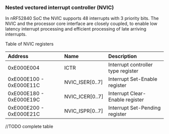 ### Nested vectored interrupt controller (NVIC)
In nRF52840 SoC the NVIC supports 48 interrupts with 3 priority bits.
The NVIC and the processor core interface are closely coupled, to enable low
latency interrupt processing and efficient processing of late arriving interrupts.

Table of NVIC registers

|Address|Name|Description|
|:------|:---|:----------|
|0xE000E004|ICTR|Interrupt controller type register|
|0xE000E100 - 0xE000E11C|NVIC\_ISER[0..7]|Interrupt Set-Enable register|
|0xE000E180 - 0xE000E19C|NVIC\_ICER[0..7]|Interrupt Clear-Enable register|
|0xE000E200 - 0xE000E21C|NVIC\_ISPR[0..7]|Interrupt Set-Pending register|

//TODO complete table
